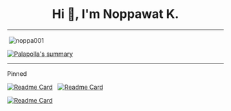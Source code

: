 <h1 align="center">Hi 👋, I'm Noppawat K.</h1>

<hr>
<p>&nbsp;<img align="center" src="https://github-readme-stats.vercel.app/api?username=noppa001&show_icons=true&locale=en&theme=tokyonight" alt="noppa001" /></p>

[![Palapolla's summary](https://github-profile-summary-cards.vercel.app/api/cards/profile-details?username=noppa001&theme=nord_dark)](https://github.com/vn7n24fzkq/github-profile-summary-cards-example/tree/master/profile-summary-card-output)

<hr>
<p>Pinned</p>

[![Readme Card](https://github-readme-stats.vercel.app/api/pin/?username=kuroisep&repo=Unknown-Bookstore-Application&&theme=tokyonight)](https://github.com/kuroisep/Unknown-Bookstore-Application)
&nbsp;
[![Readme Card](https://github-readme-stats.vercel.app/api/pin/?username=pperorin&repo=soft-dev&&theme=tokyonight)](https://github.com/pperorin/soft-dev)
<br />

[![Readme Card](https://github-readme-stats.vercel.app/api/pin/?username=pperorin&repo=drug-system&&theme=tokyonight)](https://github.com/pperorin/drug-system)



<!-- [![Top Langs](https://github-readme-stats.vercel.app/api/top-langs/?username=noppa001&layout=compact&theme=tokyonight)](https://github.com/noppa001/github-readme-stats)
<hr> -->
